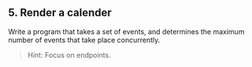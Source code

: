 ## 5. Render a calender

Write a program that takes a set of events, and determines the maximum number of events that take place concurrently.

> Hint: Focus on endpoints.
